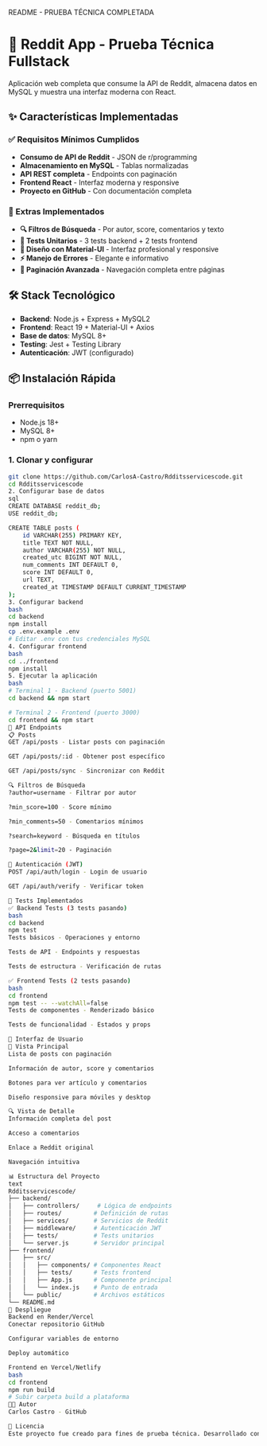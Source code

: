 README - PRUEBA TÉCNICA COMPLETADA

# 🚀 Reddit App - Prueba Técnica Fullstack

Aplicación web completa que consume la API de Reddit, almacena datos en MySQL y muestra una interfaz moderna con React.

## ✨ Características Implementadas

### ✅ Requisitos Mínimos Cumplidos
- **Consumo de API de Reddit** - JSON de r/programming
- **Almacenamiento en MySQL** - Tablas normalizadas
- **API REST completa** - Endpoints con paginación
- **Frontend React** - Interfaz moderna y responsive
- **Proyecto en GitHub** - Con documentación completa

### 🎁 Extras Implementados
- **🔍 Filtros de Búsqueda** - Por autor, score, comentarios y texto
- **🧪 Tests Unitarios** - 3 tests backend + 2 tests frontend
- **🎨 Diseño con Material-UI** - Interfaz profesional y responsive
- **⚡ Manejo de Errores** - Elegante e informativo
- **📱 Paginación Avanzada** - Navegación completa entre páginas

## 🛠️ Stack Tecnológico

- **Backend**: Node.js + Express + MySQL2
- **Frontend**: React 19 + Material-UI + Axios
- **Base de datos**: MySQL 8+
- **Testing**: Jest + Testing Library
- **Autenticación**: JWT (configurado)

## 📦 Instalación Rápida

### Prerrequisitos
- Node.js 18+
- MySQL 8+
- npm o yarn

### 1. Clonar y configurar
```bash
git clone https://github.com/CarlosA-Castro/Rdditsservicescode.git
cd Rdditsservicescode
2. Configurar base de datos
sql
CREATE DATABASE reddit_db;
USE reddit_db;

CREATE TABLE posts (
    id VARCHAR(255) PRIMARY KEY,
    title TEXT NOT NULL,
    author VARCHAR(255) NOT NULL,
    created_utc BIGINT NOT NULL,
    num_comments INT DEFAULT 0,
    score INT DEFAULT 0,
    url TEXT,
    created_at TIMESTAMP DEFAULT CURRENT_TIMESTAMP
);
3. Configurar backend
bash
cd backend
npm install
cp .env.example .env
# Editar .env con tus credenciales MySQL
4. Configurar frontend
bash
cd ../frontend
npm install
5. Ejecutar la aplicación
bash
# Terminal 1 - Backend (puerto 5001)
cd backend && npm start

# Terminal 2 - Frontend (puerto 3000)  
cd frontend && npm start
🔌 API Endpoints
📋 Posts
GET /api/posts - Listar posts con paginación

GET /api/posts/:id - Obtener post específico

GET /api/posts/sync - Sincronizar con Reddit

🔍 Filtros de Búsqueda
?author=username - Filtrar por autor

?min_score=100 - Score mínimo

?min_comments=50 - Comentarios mínimos

?search=keyword - Búsqueda en títulos

?page=2&limit=20 - Paginación

💬 Autenticación (JWT)
POST /api/auth/login - Login de usuario

GET /api/auth/verify - Verificar token

🧪 Tests Implementados
✅ Backend Tests (3 tests pasando)
bash
cd backend
npm test
Tests básicos - Operaciones y entorno

Tests de API - Endpoints y respuestas

Tests de estructura - Verificación de rutas

✅ Frontend Tests (2 tests pasando)
bash
cd frontend
npm test -- --watchAll=false
Tests de componentes - Renderizado básico

Tests de funcionalidad - Estados y props

🎨 Interfaz de Usuario
📱 Vista Principal
Lista de posts con paginación

Información de autor, score y comentarios

Botones para ver artículo y comentarios

Diseño responsive para móviles y desktop

🔍 Vista de Detalle
Información completa del post

Acceso a comentarios

Enlace a Reddit original

Navegación intuitiva

📊 Estructura del Proyecto
text
Rdditsservicescode/
├── backend/
│   ├── controllers/     # Lógica de endpoints
│   ├── routes/         # Definición de rutas
│   ├── services/       # Servicios de Reddit
│   ├── middleware/     # Autenticación JWT
│   ├── tests/          # Tests unitarios
│   └── server.js       # Servidor principal
├── frontend/
│   ├── src/
│   │   ├── components/ # Componentes React
│   │   ├── tests/      # Tests frontend
│   │   ├── App.js      # Componente principal
│   │   └── index.js    # Punto de entrada
│   └── public/         # Archivos estáticos
└── README.md
🚀 Despliegue
Backend en Render/Vercel
Conectar repositorio GitHub

Configurar variables de entorno

Deploy automático

Frontend en Vercel/Netlify
bash
cd frontend
npm run build
# Subir carpeta build a plataforma
👨‍💻 Autor
Carlos Castro - GitHub

📄 Licencia
Este proyecto fue creado para fines de prueba técnica. Desarrollado con ❤️ usando React y Node.js.
